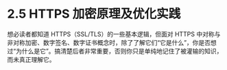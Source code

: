 # 2.5 HTTPS 加密原理及优化实践

想必读者都知道 HTTPS（SSL/TLS）的一些基本逻辑，但面对 HTTPS 中对称与非对称加密、数字签名、数字证书概念时，除了了解它们“它是什么”，你是否想过“为什么是它”。搞清楚后者非常重要，否则你只是单纯地记住了被灌输的知识，而未真正理解它。